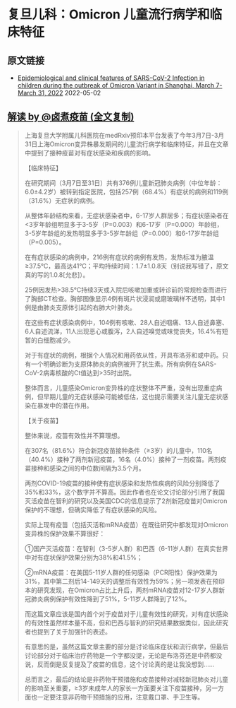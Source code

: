 # 复旦儿科：Omicron 儿童流行病学和临床特征

## 原文链接
- [Epidemiological and clinical features of SARS-CoV-2 Infection in children during the outbreak of Omicron Variant in Shanghai, March 7-March 31, 2022](https://www.medrxiv.org/content/10.1101/2022.04.28.22274421v1) 2022-05-02

## [解读 by @卤煮疫苗 (全文复制)](https://weibo.com/1803648617/LrhLghg3Z)
> 上海复旦大学附属儿科医院在medRxiv预印本平台发表了今年3月7日-3月31日上海Omicron变异株暴发期间的儿童流行病学和临床特征，并且在文章中提到了接种疫苗对有症状感染和疾病的影响。
>
> 【临床特征】
>
> 在研究期间（3月7日至31日）共有376例儿童新冠肺炎病例（中位年龄：6.0±4.2岁）被转到指定医院，包括257例（68.4%）有症状的病例和119例（31.6%）无症状的病例。
>
> 从整体年龄结构来看，无症状感染者中，6-17岁人群居多；有症状感染者在<3岁年龄组明显多于3-5岁（P=0.003）和6-17岁（P=0.000）年龄组，3-5岁年龄组的发热明显多于3-5岁年龄组（P=0.000）和6-17岁年龄组（P=0.005）。
>
> 在有症状感染的病例中，216例有症状的病例有发热，发热标准为腋温≥37.5℃，最高达41℃；平均持续时间：1.7±1.0.8天（别说我写错了，原文真的写的1.0.8[允悲]）。
>
> 25例因发热>38.5℃持续3天或入院后咳嗽加重或转诊前的常规检查而进行了胸部CT检查。胸部图像显示4例有斑片状浸润或磨玻璃样不透明，其中1例是由肺炎支原体引起的右肺大叶肺炎。
>
> 在这些有症状感染病例中，104例有咳嗽、28人自述咽痛、13人自述鼻塞、6人自述流涕，11人出现恶心或腹泻，2人自述嗅觉或味觉丧失，16.4%有短暂的白细胞减少。
>
> 对于有症状的病例，根据个人情况和用药依从性，开具布洛芬和或中药。只有一个明确诊断为支原体肺炎的病例被开了抗生素。所有病例在SARS-CoV-2病毒核酸的Ct值达到>35时出院。
>
> 整体而言，儿童感染Omicron变异株的症状整体不严重，没有出现重症病例，但早期儿童的无症状感染可能被低估，这也提示需要关注儿童无症状感染在暴发中的潜在作用。
>
> 【关于疫苗】
>
> 整体来说，疫苗有效性并不算理想。
>
> 在307名（81.6%）符合新冠疫苗接种条件（≥3岁）的儿童中，110名（40.4%）接种了两剂新冠疫苗，16名（4.0%）接种了一剂疫苗。两剂疫苗接种和感染之间的中位数间隔为3.5个月。
>
> 两剂COVID-19疫苗的接种使有症状感染和发热性疾病的风险分别降低了35%和33%，这个数字并不算高。因此作者也在论文讨论部分引用了我国灭活疫苗在智利的研究以及美国CDC的信息提示了2剂新冠疫苗对Omicron保护的不理想，但确实降低了有症状感染的风险。
>
> 实际上现有疫苗（包括灭活和mRNA疫苗）在既往研究中都发现对Omicron变异株的保护效果不算很好：
>
> ①国产灭活疫苗：在智利（3-5岁人群）和巴西（6-11岁人群）在真实世界中对有症状保护效果分别为38%和41.5%；
>
> ②mRNA疫苗：在美国5-11岁人群的任何感染（PCR阳性）保护效果为31%，其中第二剂后14-149天的调整后有效性为59%；另一项发表在预印本的研究发现，在Omicron占比上升后，两剂mRNA疫苗对12-17岁人群新冠肺炎病例保护有效性降到了51%，5-11岁人群降到了12%。
>
> 而这篇文章应该是国内首个对于疫苗对于儿童有效性的研究，对有症状感染的有效性虽然样本量不高，但和巴西与智利的研究结果数据类似，因此研究者也提到了关于加强针的表述。
>
> 有意思的是，虽然这篇文章主要的部分是讨论临床症状和流行病学，但最后讨论部分对于临床治疗药物是一个字都没提，无论是布洛芬还是中药都没说，反而倒是反复提及了疫苗的信息，这个讨论真的是让我没想到……
>
> 总而言之，最后的结论是非药物干预措施和疫苗接种对减轻新冠肺炎对儿童的影响至关重要，≥3岁未成年人的家长一方面要关注下疫苗接种，另一方面也一定要注意非药物干预措施的应用，注意戴口罩、手卫生等。

